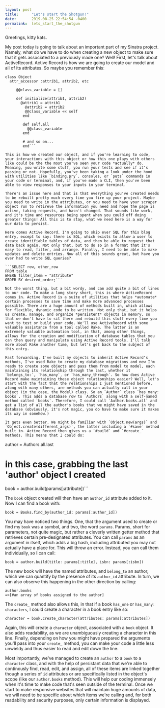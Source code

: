 ```yaml
---
layout: post
title:      "Let's start the Shotgun!"
date:       2019-08-25 22:54:54 -0400
permalink:  lets_start_the_shotgun
---
```



Greetings, kitty kats. 

My post today is going to talk about an important part of my Sinatra project. Namely, what do we have to do when creating a new object to make sure that it gets associated to a previously made one?
Well!
First, let's talk about ActiveRecord. Active Record is how we are going to create our model and all of its attributes. So maybe you remember this:

```
class Object
  attr_accessor :attrib1, attrib2, etc
	
	 @@class_variable = []
	 
	 def initialize(attrib1, attrib2)
	   @attrib1 = attrib1
		 @attrib2 = attrib2
		 @@class_variable << self
		end
		
		def self.all
		  @@class_variable
		end
		
		# and so on...
		end```
		
This is how we created our object, and if you're learning to code, your interactions with this object or how this one plays with others like could be the the most you've seen your code *actually* do. Meaning, you write some stuff, you run your tests and see if it's passing or not. Hopefully, you've been taking a look under the hood with utilities like `binding.pry`, consoles, or `puts` commands in your code or terminal, and, if you've made a CLI, then you've been able to view responses to your inputs in your terminal. 

There's an issue here and that is that everything you've created needs to be rebuilt pretty much every time you fire up your project. Maybe you need to write in the attributes, or you need to have your scraper object run to retireve the information you need and hope the page is active, taking requests, and hasn't changed. That sounds like work, and it's time and resources being spent when you could off doing greater things! All this is to stay, what we need here is a way for our data to persist.

Here comes Active Record. I'm going to skip over SQL for this blog entry, except to say: there is SQL, which exists to allow a user to create identifiable tables of data, and then be able to request that data back again. Not only that, but to do so in a format that it's easy to read, filter, and arrange. Finally, I need to be able to make updates and delete entries. Now all of this sounds great, but have you ever had to write SQL queries?

```SELECT row, other_row 
FROM table
WHERE filter_item = "attribute" 
ORDER BY desired_order;```
		 
Not the worst thing, but a bit wordy, and can add quite a bit of lines to our code. To make a long story short, this is where ActiveRecord comes in. Active Record is a suite of utilities that helps *automate* certain processes to save time and make more advanced processes possible. There are a huge amount of methods built in, which allows for flexible, dynamic code to be written. Not only that, but it helps us create, manage, and organize *persistent* objects in memory, so that we don't have to sit there and rebuild this stuff every time you want to test or build your code. We'll use ActiveRecord with some valuable assistance from a tool called Rake. The latter is an extremely valuable automation tool, in that, among other things, allows for the creation and modification of database tables that you can then query and manipulate using Active Record tools. I'll talk more about Rake another time, but let's get back to the subject of this entry.

Fast forwarding, I've built my objects to inherit Active Record's methods, I've used Rake to create my database migrations and now I'm ready to create some objects and pass them from model to model, each maintaining its relationship through the last, whether it `belongs_to:`, `has_many`, or `has_many_through`. So how does Active Record make maintaining these object relationships easier? Well, let's start with the fact that the relationships I just mentioned before, along with many others, are methods you can actually call in your object (in the case, the Model) class. So an `Author` class `has_many: books`. This adds a database row to `Authors` along with a self-named method called `books`. Therefore, I could call `Author.books.all` and get a list of all the author's books that we might have saved in the database (obviously, it's not magic, you do have to make sure it makes its way in somehow.)

It gets even better. We might be familiar with `Object.new(args)` and `Object.create(different_args)`, the latter including a `#save` method built in. Active Record then gives us a `#build` and `#create_` methods. This means that I could do:

```
author = Authors.all.last 
# in this case, grabbing the last 'author' object I created
book = author.build(params[:attribute])```

The `book` object created will then have an `author_id` attribute added to it. Now I can find a book with:

```book = Books.find_by(author_id: params[:author_id])```

You may have noticed two things. One, that the argument used to create or find my `book` was a symbol, and two, the word `params`.  Params, short for parameters, not quite magic, but rather a cleverly written getter method that retrieves certain pre-designated attributes. You can call `params` as an argument in itself, which adds a big hash, including attributed you may not actually have a place for. This will throw an error. Instead, you can call them individually, so I can call:
```
book = author.build(title: params[:title], isbn: params[:isbn])
```

The new book will have the named attributes, and `belong_to` an author, which we can quantify by the presence of its `author_id` attribute. In turn, we can also observe this happening in the other direction by calling:
```
author.books
=>[#an array of books assigned to the author]
```

The `create_` method also allows this, in that if a book `has_one` or `has_many: characters`, I could create a character in a book entry like so:
```
character = book.create_character(attributes: params[:attributes])
```

Again, this will create a `character` object, associated with a `book` object. It also adds readability, as we are unambiguously creating a character in this line. Finally, depending on how you might have prepared the arguments you'll pass into your `create_` method, you can make your code a little less unwieldy and thus easier to read and edit down the line. 

Most importantly, we've managed to create an `author` to a `book` to a `character` class, and with the help of persistant data that we're able to continously find, read, edit, and assign, all of these items are linked together though a series of `id` attributes or are specifically listed in the object's scope (like our `author.books` method). This will help our coding immensely when it's time to make code that's seen outside of the terminal. Once we start to make responsive websites that will maintain huge amounts of data, we will need to be specific about which items we're calling and, for both readability and security purposes, only certain information is displayed. 
